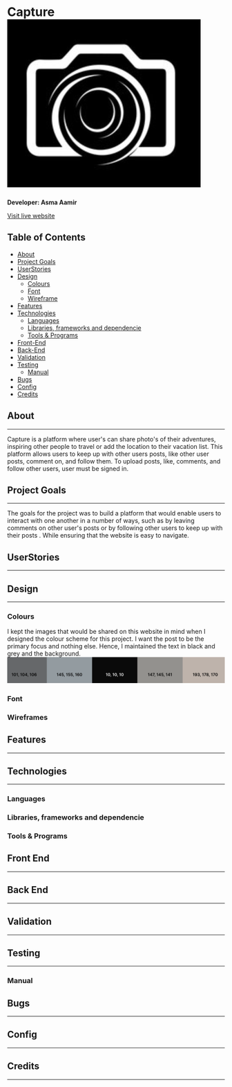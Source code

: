 # Capture <img src="src/assets/new_logo.png">

**Developer: Asma Aamir**

[Visit live website](link)


## Table of Contents
- [About](#about)
- [Project Goals](#project-goals)
- [UserStories](#user-stories)
- [Design](#design)
    - [Colours](#colours)
    - [Font](#font)
    - [Wireframe](#wireframes)
- [Features](#features)    
- [Technologies](#tecnolgoes)
    - [Languages](#languages)
    - [Libraries, frameworks and dependencie](#libraries-framework-dependencies)
    - [Tools & Programs](#tools-programs)
- [Front-End](#front-end)
- [Back-End](#back-end)
- [Validation](#validation)
- [Testing](#testing)
    - [Manual](#manual)
- [Bugs](#bugs)
- [Config](#config)
- [Credits](#credits)


## About 
<hr>
Capture is a platform where user's can share photo's of their adventures, inspiring other people to travel or add the location to their vacation list.
This platform allows users to keep up with other users posts, like other user posts, comment on, and follow them. To upload posts, like, comments, and follow other users, user must be signed in. 

## Project Goals 
<hr>
The goals for the project was to build a platform that would enable users to interact with one another in a number of ways, such as by leaving comments on other user's posts or by following other users to keep up with their posts . While ensuring that the website is easy to navigate. 


## UserStories 
<hr>




## Design 
<hr>

### Colours 
I kept the images that would be shared on this website in mind when I designed the colour scheme for this project. I want the post to be the primary focus and nothing else. Hence, I maintained the text in black and grey and the background.
<img src="src/assets/p5-colour.png">

### Font


### Wireframes

## Features 
<hr>

## Technologies
<hr>

### Languages 

### Libraries, frameworks and dependencie

### Tools & Programs

## Front End
<hr>

## Back End
<hr>

## Validation
<hr>

## Testing
<hr>

### Manual

## Bugs
<hr>

## Config
<hr>


## Credits
<hr>




